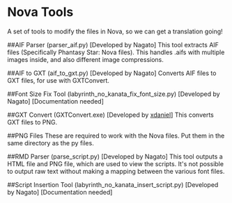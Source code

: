 # Nova Tools

A set of tools to modify the files in Nova, so we can get a translation going!

##AIF Parser (parser_aif.py) [Developed by Nagato]
This tool extracts AIF files (Specifically Phantasy Star: Nova files). This handles .aifs with multiple images inside, and also different image compressions.

##AIF to GXT (aif_to_gxt.py) [Developed by Nagato]
Converts AIF files to GXT files, for use with GXTConvert.

##Font Size Fix Tool (labyrinth_no_kanata_fix_font_size.py) [Developed by Nagato]
[Documentation needed]

##GXT Convert (GXTConvert.exe) [Developed by [xdaniel](https://twitter.com/xdanieldzd)]
This converts GXT files to PNG.

##PNG Files
These are required to work with the Nova files. Put them in the same directory as the py files.

##RMD Parser (parse_script.py)  [Developed by Nagato]
This tool outputs a HTML file and PNG file, which are used to view the scripts. It's not possible to output raw text without making a mapping between the various font files.

##Script Insertion Tool (labyrinth_no_kanata_insert_script.py) [Developed by Nagato]
[Documentation needed]
